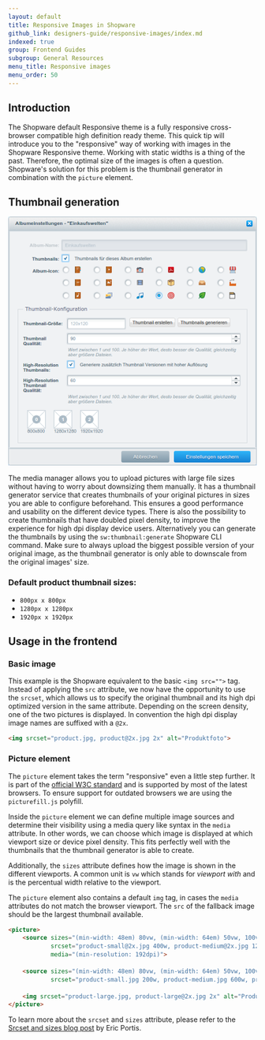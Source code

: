 ```yaml
---
layout: default
title: Responsive Images in Shopware
github_link: designers-guide/responsive-images/index.md
indexed: true
group: Frontend Guides
subgroup: General Resources
menu_title: Responsive images
menu_order: 50
---
```


<div class="toc-list"></div>

## Introduction

The Shopware default Responsive theme is a fully responsive cross-browser compatible high definition ready theme. This quick tip will introduce you to the "responsive" way of working with images in the Shopware Responsive theme. Working with static widths is a thing of the past. Therefore, the optimal size of the images is often a question. Shopware's solution for this problem is the thumbnail generator in combination with the `picture` element.

## Thumbnail generation

![Media Manager thumbnail generation](media-manager.png)

The media manager allows you to upload pictures with large file sizes without having to worry about downsizing them manually. It has a thumbnail generator service that creates thumbnails of your original pictures in sizes you are able to configure beforehand. This ensures a good performance and usability on the different device types. There is also the possibility to create thumbnails that have doubled pixel density, to improve the experience for high dpi display device users. Alternatively you can generate the thumbnails by using the `sw:thumbnail:generate` Shopware CLI command. Make sure to always upload the biggest possible version of your original image, as the thumbnail generator is only able to downscale from the original images' size.

### Default product thumbnail sizes:

+ `800px x 800px`
+ `1280px x 1280px`
+ `1920px x 1920px`

## Usage in the frontend

### Basic image

This example is the Shopware equivalent to the basic `<img src="">` tag. Instead of applying the `src` attribute, we now have the opportunity to use the `srcset`, which allows us to specify the original thumbnail and its high dpi optimized version in the same attribute. Depending on the screen density, one of the two pictures is displayed. In convention the high dpi display image names are suffixed with a `@2x`.

```html
<img srcset="product.jpg, product@2x.jpg 2x" alt="Produktfoto">
```

### Picture element

The `picture` element takes the term "responsive" even a little step further. It is part of the [official W3C standard](http://www.w3.org/html/wg/drafts/html/master/semantics.html#the-picture-element "W3C picture element specifications") and is supported by most of the latest browsers. To ensure support for outdated browsers we are using the `picturefill.js` polyfill. 

Inside the `picture` element we can define multiple image sources and determine their visibility using a media query like syntax in the `media` attribute. In other words, we can choose which image is displayed at which viewport size or device pixel density. This fits perfectly well with the thumbnails that the thumbnail generator is able to create.

Additionally, the `sizes` attribute defines how the image is shown in the different viewports. A common unit is `vw` which stands for *viewport with* and is the percentual width relative to the viewport.

The `picture` element also contains a default `img` tag, in cases the `media` attributes do not match the browser viewport. The `src` of the fallback image should be the largest thumbnail available.

```html
<picture>
    <source sizes="(min-width: 48em) 80vw, (min-width: 64em) 50vw, 100vw"
    		srcset="product-small@2x.jpg 400w, product-medium@2x.jpg 1200w, product-large@2x.jpg 2560w" 
    		media="(min-resolution: 192dpi)">
  
    <source sizes="(min-width: 48em) 80vw, (min-width: 64em) 50vw, 100vw"
    		srcset="product-small.jpg 200w, product-medium.jpg 600w, product-large.jpg 1280w">

    <img srcset="product-large.jpg, product-large@2x.jpg 2x" alt="Product picture">
</picture>
```

To learn more about the `srcset` and `sizes` attribute, please refer to the [Srcset and sizes blog post](https://ericportis.com/posts/2014/srcset-sizes/) by Eric Portis.